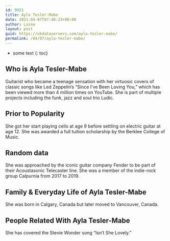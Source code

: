 ```yaml
---
id: 9921
title: Ayla Tesler-Mabe
date: 2021-04-07T07:40:23+00:00
author: Laima
layout: post
guid: https://ukdataservers.com/ayla-tesler-mabe/
permalink: /04/07/ayla-tesler-mabe/
---
```


* some text
{: toc}


## Who is Ayla Tesler-Mabe
                  
                  
                  
Guitarist who became a teenage sensation with her virtuosic covers of classic songs like Led Zeppelin&#8217;s &#8220;Since I&#8217;ve Been Loving You,&#8221; which has been viewed more than 4 million times on YouTube. She is part of multiple projects including the funk, jazz and soul trio Ludic.
                  
              
            
              
            
                
                
                
## Prior to Popularity
                  
                  
                  
She got her start playing cello at age 9 before settling on electric guitar at age 12. She was awarded a full tuition scholarship by the Berklee College of Music.
                  
              
            
              
            
                
                
                
## Random data
                  
                  
                  
She was approached by the iconic guitar company Fender to be part of their Acoustasonic Telecaster line. She was a member of the indie-rock group Calpurnia from 2017 to 2019. 
                  
              
            
              
            
                
                
                
## Family & Everyday Life of Ayla Tesler-Mabe
                  
                  
                  
She was born in Calgary, Canada but later moved to Vancouver, Canada.
                  
              
            
              
            
                
                
                
## People Related With Ayla Tesler-Mabe
                  
                  
                  
She has covered the Stevie Wonder song &#8220;Isn&#8217;t She Lovely.&#8221; 
                  
              
            
              
            
                
              
            
              
              
            
            
              
            
          
          
          
